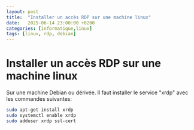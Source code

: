 ```yaml
---
layout: post
title:  "Installer un accès RDP sur une machine linux"
date:   2025-06-14 23:00:00 +0200
categories: [informatique,linux]
tags: [linux, rdp, debian]
---
```


# Installer un accès RDP sur une machine linux

Sur une machine Debian ou dérivée. Il faut installer le service "xrdp" avec les commandes suivantes:

```bash
sudo apt-get install xrdp
sudo systemctl enable xrdp
sudo adduser xrdp ssl-cert
```